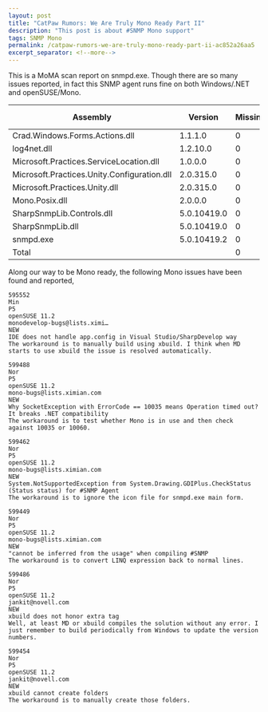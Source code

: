 ```yaml
---
layout: post
title: "CatPaw Rumors: We Are Truly Mono Ready Part II"
description: "This post is about #SNMP Mono support"
tags: SNMP Mono
permalink: /catpaw-rumors-we-are-truly-mono-ready-part-ii-ac852a26aa5
excerpt_separator: <!--more-->
---
```

This is a MoMA scan report on snmpd.exe. Though there are so many issues reported, in fact this SNMP agent runs fine on both Windows/.NET and openSUSE/Mono.
<!--more-->

| Assembly | Version | Missing | Not Implemented | Todo | P/Invoke |
| -------- | ------- | ------- | --------------- | ---- | -------- |
| Crad.Windows.Forms.Actions.dll | 1.1.1.0 | 0 | 0 | 0 | 0 |
| log4net.dll | 1.2.10.0 | 0 | 0 | 6 | 3 |
| Microsoft.Practices.ServiceLocation.dll | 1.0.0.0 | 0 | 0 | 0 | 0 |
| Microsoft.Practices.Unity.Configuration.dll | 2.0.315.0 | 0 | 0 | 0 | 0 |
| Microsoft.Practices.Unity.dll | 2.0.315.0 | 0 | 0 | 21 | 0 |
| Mono.Posix.dll | 2.0.0.0 | 0 | 0 | 0 | 407 |
| SharpSnmpLib.Controls.dll | 5.0.10419.0 | 0 | 0 | 0 | 0 |
| SharpSnmpLib.dll | 5.0.10419.0 | 0 | 0 | 0 | 0 |
| snmpd.exe | 5.0.10419.2 | 0 | 0 | 0 | 1 |
| Total | | 0 | 0 | 27 | 411 |

Along our way to be Mono ready, the following Mono issues have been found and reported,

```
595552
Min
P5
openSUSE 11.2
monodevelop-bugs@lists.ximi…
NEW
IDE does not handle app.config in Visual Studio/SharpDevelop way
The workaround is to manually build using xbuild. I think when MD starts to use xbuild the issue is resolved automatically.

599488
Nor
P5
openSUSE 11.2
mono-bugs@lists.ximian.com
NEW
Why SocketException with ErrorCode == 10035 means Operation timed out? It breaks .NET compatibility
The workaround is to test whether Mono is in use and then check against 10035 or 10060.

599462
Nor
P5
openSUSE 11.2
mono-bugs@lists.ximian.com
NEW
System.NotSupportedException from System.Drawing.GDIPlus.CheckStatus (Status status) for #SNMP Agent
The workaround is to ignore the icon file for snmpd.exe main form.

599449
Nor
P5
openSUSE 11.2
mono-bugs@lists.ximian.com
NEW
"cannot be inferred from the usage" when compiling #SNMP
The workaround is to convert LINQ expression back to normal lines.

599486
Nor
P5
openSUSE 11.2
jankit@novell.com
NEW
xbuild does not honor extra tag
Well, at least MD or xbuild compiles the solution without any error. I just remember to build periodically from Windows to update the version numbers.

599454
Nor
P5
openSUSE 11.2
jankit@novell.com
NEW
xbuild cannot create folders
The workaround is to manually create those folders.
```
